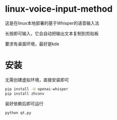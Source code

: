 # linux-voice-input-method
这是在linux本地部署的基于Whisper的语音输入法

长按即可输入，它会自动把输出文本复制到剪贴板

要求有桌面环境，最好是kde
# 安装
无需创建虚拟环境，直接安装即可
```sh
pip install -U openai-whisper
pip install zhconv
```
装好依赖后即可运行
```sh
python qt.py
```
 
